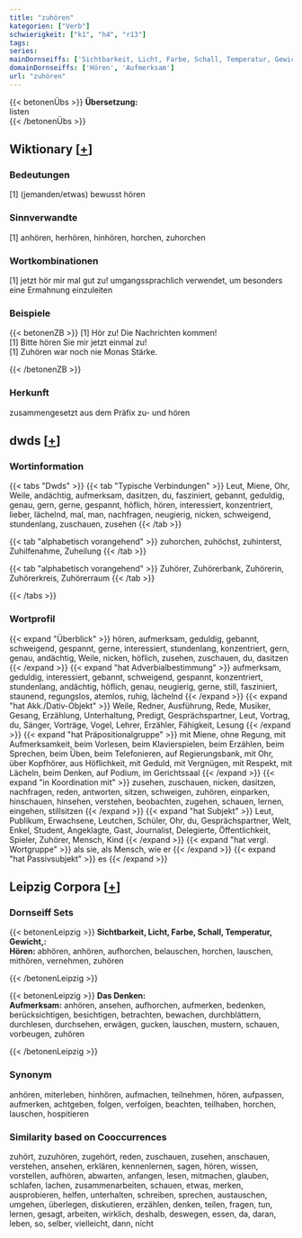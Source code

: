 ```yaml
---
title: "zuhören"
kategorien: ["Verb"]
schwierigkeit: ["k1", "h4", "r13"]
tags:
series:
mainDornseiffs: ['Sichtbarkeit, Licht, Farbe, Schall, Temperatur, Gewicht,', 'Das Denken']
domainDornseiffs: ['Hören', 'Aufmerksam']
url: "zuhören"
---
```


{{< betonenÜbs >}}
**Übersetzung:**  
listen  
{{< /betonenÜbs >}}

## Wiktionary [[+](https://de.wiktionary.org/wiki/zuhören)]

### Bedeutungen
[1] (jemanden/etwas) bewusst hören  

### Sinnverwandte
[1] anhören, herhören, hinhören, horchen, zuhorchen  

### Wortkombinationen
[1] jetzt hör mir mal gut zu! umgangssprachlich verwendet, um besonders eine Ermahnung einzuleiten  

### Beispiele
{{< betonenZB >}}
[1] Hör zu! Die Nachrichten kommen!  
[1] Bitte hören Sie mir jetzt einmal zu!  
[1] Zuhören war noch nie Monas Stärke.  

{{< /betonenZB >}}
### Herkunft
zusammengesetzt aus dem Präfix zu- und hören  



## dwds [[+](https://www.dwds.de/wb/zuhören)]

### Wortinformation
{{< tabs "Dwds" >}}
{{< tab "Typische Verbindungen" >}}
Leut, Miene, Ohr, Weile, andächtig, aufmerksam, dasitzen, du, fasziniert, gebannt, geduldig, genau, gern, gerne, gespannt, höflich, hören, interessiert, konzentriert, lieber, lächelnd, mal, man, nachfragen, neugierig, nicken, schweigend, stundenlang, zuschauen, zusehen
{{< /tab >}}

{{< tab "alphabetisch vorangehend" >}}
zuhorchen, zuhöchst, zuhinterst, Zuhilfenahme, Zuheilung
{{< /tab >}}

{{< tab "alphabetisch vorangehend" >}}
Zuhörer, Zuhörerbank, Zuhörerin, Zuhörerkreis, Zuhörerraum
{{< /tab >}}

{{< /tabs >}}

### Wortprofil
{{< expand "Überblick" >}} hören, aufmerksam, geduldig, gebannt, schweigend, gespannt, gerne, interessiert, stundenlang, konzentriert, gern, genau, andächtig, Weile, nicken, höflich, zusehen, zuschauen, du, dasitzen {{< /expand >}}
{{< expand "hat Adverbialbestimmung" >}} aufmerksam, geduldig, interessiert, gebannt, schweigend, gespannt, konzentriert, stundenlang, andächtig, höflich, genau, neugierig, gerne, still, fasziniert, staunend, regungslos, atemlos, ruhig, lächelnd {{< /expand >}}
{{< expand "hat Akk./Dativ-Objekt" >}} Weile, Redner, Ausführung, Rede, Musiker, Gesang, Erzählung, Unterhaltung, Predigt, Gesprächspartner, Leut, Vortrag, du, Sänger, Vorträge, Vogel, Lehrer, Erzähler, Fähigkeit, Lesung {{< /expand >}}
{{< expand "hat Präpositionalgruppe" >}} mit Miene, ohne Regung, mit Aufmerksamkeit, beim Vorlesen, beim Klavierspielen, beim Erzählen, beim Sprechen, beim Üben, beim Telefonieren, auf Regierungsbank, mit Ohr, über Kopfhörer, aus Höflichkeit, mit Geduld, mit Vergnügen, mit Respekt, mit Lächeln, beim Denken, auf Podium, im Gerichtssaal {{< /expand >}}
{{< expand "in Koordination mit" >}} zusehen, zuschauen, nicken, dasitzen, nachfragen, reden, antworten, sitzen, schweigen, zuhören, einparken, hinschauen, hinsehen, verstehen, beobachten, zugehen, schauen, lernen, eingehen, stillsitzen {{< /expand >}}
{{< expand "hat Subjekt" >}} Leut, Publikum, Erwachsene, Leutchen, Schüler, Ohr, du, Gesprächspartner, Welt, Enkel, Student, Angeklagte, Gast, Journalist, Delegierte, Öffentlichkeit, Spieler, Zuhörer, Mensch, Kind {{< /expand >}}
{{< expand "hat vergl. Wortgruppe" >}} als sie, als Mensch, wie er {{< /expand >}}
{{< expand "hat Passivsubjekt" >}} es {{< /expand >}}

## Leipzig Corpora [[+](https://corpora.uni-leipzig.de/en/res?word=zuhören&corpusId=deu_newscrawl-public_2018)]

### Dornseiff Sets
{{< betonenLeipzig >}}
**Sichtbarkeit, Licht, Farbe, Schall, Temperatur, Gewicht,:**  
**Hören:** abhören, anhören, aufhorchen, belauschen, horchen, lauschen, mithören, vernehmen, zuhören  

{{< /betonenLeipzig >}}


{{< betonenLeipzig >}}
**Das Denken:**  
**Aufmerksam:** anhören, ansehen, aufhorchen, aufmerken, bedenken, berücksichtigen, besichtigen, betrachten, bewachen, durchblättern, durchlesen, durchsehen, erwägen, gucken, lauschen, mustern, schauen, vorbeugen, zuhören  

{{< /betonenLeipzig >}}

### Synonym
anhören, miterleben, hinhören, aufmachen, teilnehmen, hören, aufpassen, aufmerken, achtgeben, folgen, verfolgen, beachten, teilhaben, horchen, lauschen, hospitieren


### Similarity based on Cooccurrences
zuhört, zuzuhören, zugehört, reden, zuschauen, zusehen, anschauen, verstehen, ansehen, erklären, kennenlernen, sagen, hören, wissen, vorstellen, aufhören, abwarten, anfangen, lesen, mitmachen, glauben, schlafen, lachen, zusammenarbeiten, schauen, etwas, merken, ausprobieren, helfen, unterhalten, schreiben, sprechen, austauschen, umgehen, überlegen, diskutieren, erzählen, denken, teilen, fragen, tun, lernen, gesagt, arbeiten, wirklich, deshalb, deswegen, essen, da, daran, leben, so, selber, vielleicht, dann, nicht

